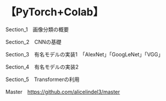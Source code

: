 # 【PyTorch+Colab】
Section_1　画像分類の概要

Section_2　CNNの基礎

Section_3　有名モデルの実装1　「AlexNet」「GoogLeNet」「VGG」　

Section_4　有名モデルの実装2

Section_5　Transformerの利用

Master　https://github.com/alicelindel3/master
